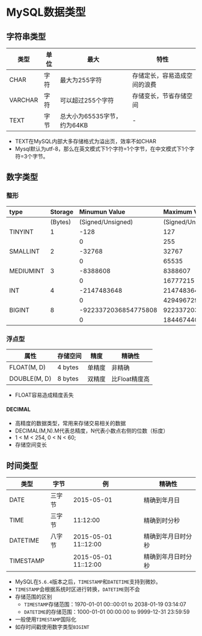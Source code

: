 
# MySQL数据类型

## 字符串类型

| 类型 | 单位 | 最大 | 特性 |
| ---- | ----  | ---- | ---- |
| CHAR | 字符 | 最大为255字符 | 存储定长，容易造成空间的浪费 |
| VARCHAR | 字符 | 可以超过255个字符 | 存储变长，节省存储空间 |
| TEXT | 字节 | 总大小为65535字节，约为64KB | - |

- TEXT在MySQL内部大多存储格式为溢出页，效率不如CHAR
- Mysql默认为utf-8，那么在英文模式下1个字符=1个字节，在中文模式下1个字符=3个字节。

## 数字类型

### 整形

| type | Storage | Minumun Value | Maximum Value|
| :------------- | :------------- | :------------- | :------------- |
||(Bytes)|(Signed/Unsigned)|(Signed/Unsigned)|
|TINYINT|1|-128|127|
|||0|255|
|SMALLINT|2|-32768|32767|
|||0|65535|
|MEDIUMINT|3|-8388608|8388607|
|||0|16777215|
|INT|4|-2147483648|2147483647|
|||0|4294967295|
|BIGINT|8|-9223372036854775808|9223372036854775807|
|||0|18446744073709551615|


### 浮点型

| 属性 | 存储空间 | 精度 | 精确性 |
| ---- | ----  | ---- | ---- |
|FLOAT(M, D)|4 bytes|单精度|非精确|
|DOUBLE(M, D)|8 bytes|双精度|比Float精度高|

- FLOAT容易造成精度丢失

#### DECIMAL

- 高精度的数据类型，常用来存储交易相关的数据
- DECIMAL(M,N).M代表总精度，N代表小数点右侧的位数（标度）
- 1 < M < 254, 0 < N < 60;
- 存储空间变长


## 时间类型

| 类型 | 字节 | 例 | 精确性 |
| ---- | ----  | ---- | ---- |
| DATE | 三字节 | 2015-05-01 | 精确到年月日 |
| TIME | 三字节 | 11:12:00 | 精确到时分秒 |
| DATETIME | 八字节 | 2015-05-01 11::12:00 | 精确到年月日时分秒 |
| TIMESTAMP |  | 2015-05-01 11::12:00 | 精确到年月日时分秒 |

- MySQL在`5.6.4`版本之后，`TIMESTAMP`和`DATETIME`支持到微妙。
- `TIMESTAMP`会根据系统时区进行转换，`DATETIME`则不会
- 存储范围的区别  
    - `TIMESTAMP`存储范围：1970-01-01 00::00:01 to 2038-01-19 03:14:07
    - `DATETIME`的存储范围：1000-01-01 00:00:00 to 9999-12-31 23:59:59
- 一般使用`TIMESTAMP`国际化
- 如存时间戳使用数字类型`BIGINT`
